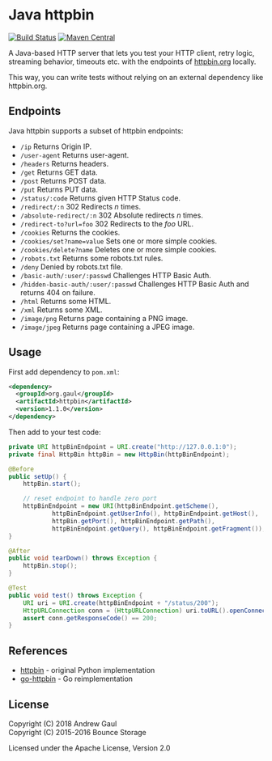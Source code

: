 # Java httpbin

[![Build Status](https://travis-ci.org/gaul/java-httpbin.svg?branch=master)](https://travis-ci.org/gaul/java-httpbin)
[![Maven Central](https://img.shields.io/maven-central/v/org.gaul/httpbin.svg)](https://search.maven.org/#search%7Cga%7C1%7Ca%3A%22httpbin%22)

A Java-based HTTP server that lets you test your HTTP client, retry logic,
streaming behavior, timeouts etc. with the endpoints of
[httpbin.org](https://httpbin.org/) locally.

This way, you can write tests without relying on an external dependency like
httpbin.org.

## Endpoints

Java httpbin supports a subset of httpbin endpoints:

- `/ip` Returns Origin IP.
- `/user-agent` Returns user-agent.
- `/headers` Returns headers.
- `/get` Returns GET data.
- `/post` Returns POST data.
- `/put`  Returns PUT data.
- `/status/:code` Returns given HTTP Status code.
- `/redirect/:n` 302 Redirects _n_ times.
- `/absolute-redirect/:n` 302 Absolute redirects _n_ times.
- `/redirect-to?url=foo` 302 Redirects to the _foo_ URL.
- `/cookies` Returns the cookies.
- `/cookies/set?name=value` Sets one or more simple cookies.
- `/cookies/delete?name` Deletes one or more simple cookies.
- `/robots.txt` Returns some robots.txt rules.
- `/deny` Denied by robots.txt file.
- `/basic-auth/:user/:passwd` Challenges HTTP Basic Auth.
- `/hidden-basic-auth/:user/:passwd` Challenges HTTP Basic Auth and returns 404 on failure.
- `/html` Returns some HTML.
- `/xml` Returns some XML.
- `/image/png` Returns page containing a PNG image.
- `/image/jpeg` Returns page containing a JPEG image.

## Usage

First add dependency to `pom.xml`:

```xml
<dependency>
  <groupId>org.gaul</groupId>
  <artifactId>httpbin</artifactId>
  <version>1.1.0</version>
</dependency>
```

Then add to your test code:

```java
private URI httpBinEndpoint = URI.create("http://127.0.0.1:0");
private final HttpBin httpBin = new HttpBin(httpBinEndpoint);

@Before
public setUp() {
    httpBin.start();

    // reset endpoint to handle zero port
    httpBinEndpoint = new URI(httpBinEndpoint.getScheme(),
            httpBinEndpoint.getUserInfo(), httpBinEndpoint.getHost(),
            httpBin.getPort(), httpBinEndpoint.getPath(),
            httpBinEndpoint.getQuery(), httpBinEndpoint.getFragment());
}

@After
public void tearDown() throws Exception {
    httpBin.stop();
}

@Test
public void test() throws Exception {
    URI uri = URI.create(httpBinEndpoint + "/status/200");
    HttpURLConnection conn = (HttpURLConnection) uri.toURL().openConnection();
    assert conn.getResponseCode() == 200;
}
```

## References

* [httpbin](https://httpbin.org/) - original Python implementation
* [go-httpbin](https://github.com/ahmetb/go-httpbin) - Go reimplementation

## License

Copyright (C) 2018 Andrew Gaul<br />
Copyright (C) 2015-2016 Bounce Storage

Licensed under the Apache License, Version 2.0
